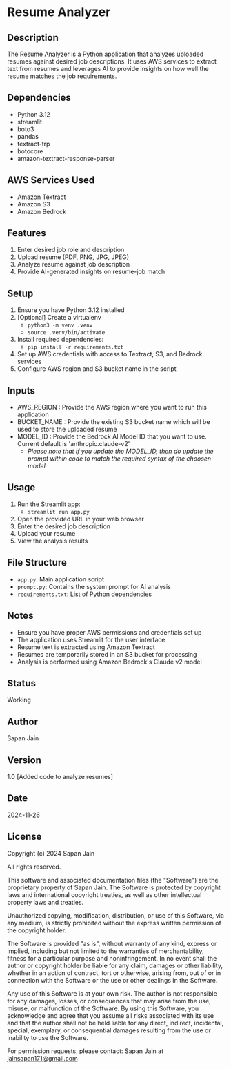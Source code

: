 # Resume Analyzer

## Description
The Resume Analyzer is a Python application that analyzes uploaded resumes against desired job descriptions. It uses AWS services to extract text from resumes and leverages AI to provide insights on how well the resume matches the job requirements.

## Dependencies
- Python 3.12
- streamlit
- boto3
- pandas
- textract-trp
- botocore
- amazon-textract-response-parser

## AWS Services Used
- Amazon Textract
- Amazon S3
- Amazon Bedrock

## Features
1. Enter desired job role and description
2. Upload resume (PDF, PNG, JPG, JPEG)
3. Analyze resume against job description
4. Provide AI-generated insights on resume-job match

## Setup
1. Ensure you have Python 3.12 installed
2. [Optional] Create a virtualenv
    - `python3 -m venv .venv`
	- `source .venv/bin/activate`
3. Install required dependencies:
	- `pip install -r requirements.txt`
4. Set up AWS credentials with access to Textract, S3, and Bedrock services
5. Configure AWS region and S3 bucket name in the script

## Inputs
- AWS_REGION : Provide the AWS region where you want to run this application
- BUCKET_NAME : Provide the existing S3 bucket name which will be used to store the uploaded resume
- MODEL_ID : Provide the Bedrock AI Model ID that you want to use. Current default is 'anthropic.claude-v2'
	- *Please note that if you update the MODEL_ID, then do update the prompt within code to match the required syntax of the choosen model*

## Usage
1. Run the Streamlit app:
	- `streamlit run app.py`
2. Open the provided URL in your web browser
3. Enter the desired job description
4. Upload your resume
5. View the analysis results

## File Structure
- `app.py`: Main application script
- `prompt.py`: Contains the system prompt for AI analysis
- `requirements.txt`: List of Python dependencies

## Notes
- Ensure you have proper AWS permissions and credentials set up
- The application uses Streamlit for the user interface
- Resume text is extracted using Amazon Textract
- Resumes are temporarily stored in an S3 bucket for processing
- Analysis is performed using Amazon Bedrock's Claude v2 model

## Status
Working

## Author
Sapan Jain

## Version
1.0 [Added code to analyze resumes]

## Date
2024-11-26

## License

Copyright (c) 2024 Sapan Jain

All rights reserved.

This software and associated documentation files (the "Software") are the proprietary property of Sapan Jain. The Software is protected by copyright laws and international copyright treaties, as well as other intellectual property laws and treaties.

Unauthorized copying, modification, distribution, or use of this Software, via any medium, is strictly prohibited without the express written permission of the copyright holder.

The Software is provided "as is", without warranty of any kind, express or implied, including but not limited to the warranties of merchantability, fitness for a particular purpose and noninfringement. In no event shall the author or copyright holder be liable for any claim, damages or other liability, whether in an action of contract, tort or otherwise, arising from, out of or in connection with the Software or the use or other dealings in the Software.

Any use of this Software is at your own risk. The author is not responsible for any damages, losses, or consequences that may arise from the use, misuse, or malfunction of the Software. By using this Software, you acknowledge and agree that you assume all risks associated with its use and that the author shall not be held liable for any direct, indirect, incidental, special, exemplary, or consequential damages resulting from the use or inability to use the Software.

For permission requests, please contact: Sapan Jain at jainsapan171@gmail.com
